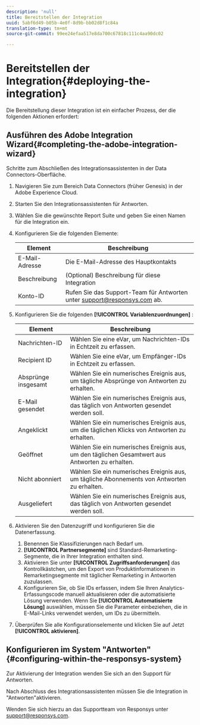 ```yaml
---
description: 'null'
title: Bereitstellen der Integration
uuid: 5abf6d49-b05b-4e0f-8d9b-bb02d8f1c84a
translation-type: tm+mt
source-git-commit: 99ee24efaa517e8da700c67818c111c4aa90dc02

---
```



# Bereitstellen der Integration{#deploying-the-integration}

Die Bereitstellung dieser Integration ist ein einfacher Prozess, der die folgenden Aktionen erfordert:

## Ausführen des Adobe Integration Wizard{#completing-the-adobe-integration-wizard}

Schritte zum Abschließen des Integrationsassistenten in der Data Connectors-Oberfläche.

1. Navigieren Sie zum Bereich Data Connectors (früher Genesis) in der Adobe Experience Cloud.
1. Starten Sie den Integrationsassistenten für Antworten.
1. Wählen Sie die gewünschte Report Suite und geben Sie einen Namen für die Integration ein.
1. Konfigurieren Sie die folgenden Elemente:

   | Element | Beschreibung |
   |---|---|
   | E-Mail-Adresse | Die E-Mail-Adresse des Hauptkontakts |
   | Beschreibung | (Optional) Beschreibung für diese Integration |
   | Konto-ID | Rufen Sie das Support-Team für Antworten unter support@responsys.com ab. |

1. Konfigurieren Sie die folgenden **[!UICONTROL Variablenzuordnungen]** :

   | Element | Beschreibung |
   |---|---|
   | Nachrichten-ID | Wählen Sie eine eVar, um Nachrichten-IDs in Echtzeit zu erfassen. |
   | Recipient ID | Wählen Sie eine eVar, um Empfänger-IDs in Echtzeit zu erfassen. |
   | Absprünge insgesamt | Wählen Sie ein numerisches Ereignis aus, um tägliche Absprünge von Antworten zu erhalten. |
   | E-Mail gesendet | Wählen Sie ein numerisches Ereignis aus, das täglich von Antworten gesendet werden soll. |
   | Angeklickt | Wählen Sie ein numerisches Ereignis aus, um die täglichen Klicks von Antworten zu erhalten. |
   | Geöffnet | Wählen Sie ein numerisches Ereignis aus, um den täglichen Gesamtwert aus Antworten zu erhalten. |
   | Nicht abonniert | Wählen Sie ein numerisches Ereignis aus, um tägliche Abonnements von Antworten zu erhalten. |
   | Ausgeliefert | Wählen Sie ein numerisches Ereignis aus, das täglich von Antworten gesendet werden soll. |

1. Aktivieren Sie den Datenzugriff und konfigurieren Sie die Datenerfassung.
   1. Benennen Sie Klassifizierungen nach Bedarf um.
   1. **[!UICONTROL Partnersegmente]** sind Standard-Remarketing-Segmente, die in Ihrer Integration enthalten sind.
   1. Aktivieren Sie unter **[!UICONTROL Zugriffsanforderungen]** das Kontrollkästchen, um den Export von Produktinformationen in Remarketingsegmente mit täglicher Remarketing in Antworten zuzulassen.
   1. Konfigurieren Sie, ob Sie IDs erfassen, indem Sie Ihren Analytics-Erfassungscode manuell aktualisieren oder die automatisierte Lösung verwenden. Wenn Sie **[!UICONTROL Automatisierte Lösung]** auswählen, müssen Sie die Parameter einbeziehen, die in E-Mail-Links verwendet werden, um IDs zu übermitteln.
1. Überprüfen Sie alle Konfigurationselemente und klicken Sie auf Jetzt **[!UICONTROL aktivieren]**.

## Konfigurieren im System "Antworten"{#configuring-within-the-responsys-system}

Zur Aktivierung der Integration wenden Sie sich an den Support für Antworten.

Nach Abschluss des Integrationsassistenten müssen Sie die Integration in "Antworten"aktivieren.

Wenden Sie sich hierzu an das Supportteam von Responsys unter support@responsys.com.

